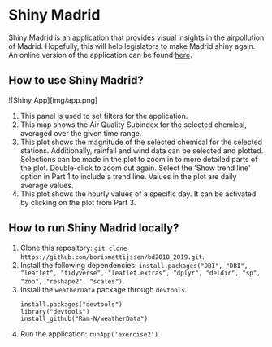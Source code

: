 # Shiny Madrid

Shiny Madrid is an application that provides visual insights in the airpollution of Madrid. Hopefully, this will help legislators to make Madrid shiny again. An online version of the application can be found [here](https://madrid-pollution.shinyapps.io/shiny-madrid/).

## How to use Shiny Madrid?

![Shiny App][img/app.png]

1. This panel is used to set filters for the application.
2. This map shows the Air Quality Subindex for the selected chemical, averaged over the given time range.
3. This plot shows the magnitude of the selected chemical for the selected stations. Additionally, rainfall and wind data can be selected and plotted. Selections can be made in the plot to zoom in to more detailed parts of the plot. Double-click to zoom out again. Select the 'Show trend line' option in Part 1 to include a trend line. Values in the plot are daily average values.
4. This plot shows the hourly values of a specific day. It can be activated by clicking on the plot from Part 3.

## How to run Shiny Madrid locally?

1. Clone this repository: `git clone https://github.com/borismattijssen/bd2018_2019.git`.
2. Install the following dependencies: `install.packages("DBI", "DBI", "leaflet", "tidyverse", "leaflet.extras", "dplyr", "deldir", "sp", "zoo", "reshape2", "scales")`.
3. Install the `weatherData` package through `devtools`.
   ```
   install.packages("devtools")
   library("devtools")
   install_github("Ram-N/weatherData")
   ```
4. Run the application: `runApp('exercise2')`.

